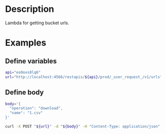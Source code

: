 # Description

Lambda for getting bucket urls.

# Examples
## Define variables

```bash
api="ea9oxs8lq6"
url="http://localhost:4566/restapis/${api}/prod/_user_request_/v1/urls"
```

## Define body
```bash
body='{
  "operation": "download",
  "name": "1.csv"
}'

curl -X POST "${url}" -d "${body}" -H "Content-Type: application/json"
```
